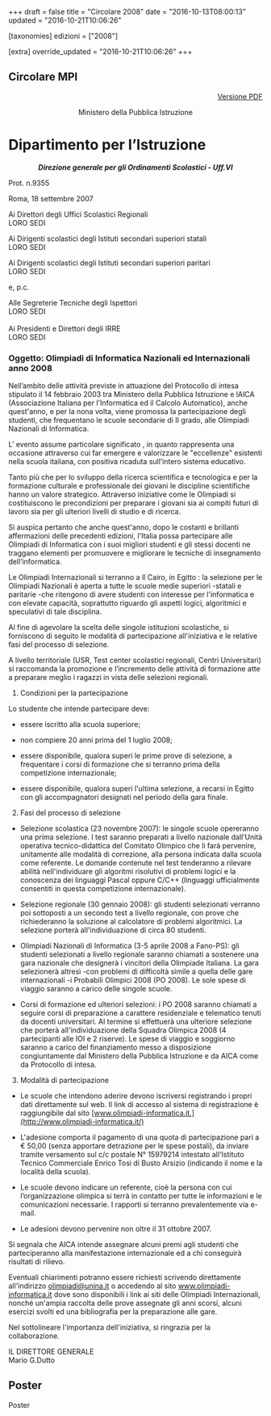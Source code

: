+++
draft = false
title = "Circolare 2008"
date = "2016-10-13T08:00:13"
updated = "2016-10-21T10:06:26"

[taxonomies]
edizioni = ["2008"]

[extra]
override_updated = "2016-10-21T10:06:26"
+++
## Circolare MPI

<div style="text-align: right;">

[Versione PDF](oii/vecchie_edizioni/2008/Olimpiadi%20di%20informatica%202007-2008.pdf)

</div>

<div style="text-align: center;">

Ministero della Pubblica Istruzione<br/>

</div>

# Dipartimento per l’Istruzione

<div style="text-align: center;">

**_Direzione generale per gli Ordinamenti Scolastici - Uff.VI_**

</div>

Prot. n.9355

Roma, 18 settembre 2007

Ai Direttori degli Uffici Scolastici Regionali<br/>LORO SEDI

Ai Dirigenti scolastici degli Istituti secondari superiori statali<br/>LORO SEDI

Ai Dirigenti scolastici degli Istituti secondari superiori paritari<br/>LORO SEDI

e, p.c.

Alle Segreterie Tecniche degli Ispettori<br/>LORO SEDI<br/><br/>Ai Presidenti e Direttori degli IRRE<br/>LORO SEDI

### Oggetto: Olimpiadi di Informatica Nazionali ed Internazionali anno 2008

Nell’ambito delle attività previste in attuazione del Protocollo di intesa stipulato il 14 febbraio 2003 tra Ministero della Pubblica Istruzione e lAICA (Associazione Italiana per l'Informatica ed il Calcolo Automatico), anche quest'anno, e per la nona volta, viene promossa la partecipazione degli studenti, che frequentano le scuole secondarie di II grado, alle Olimpiadi Nazionali di Informatica.

L’ evento assume particolare significato , in quanto rappresenta una occasione attraverso cui far emergere e valorizzare le "eccellenze" esistenti nella scuola italiana, con positiva ricaduta sull’intero sistema educativo.

Tanto più che per lo sviluppo della ricerca scientifica e tecnologica e per la formazione culturale e professionale dei giovani le discipline scientifiche hanno un valore strategico. Attraverso iniziative come le Olimpiadi si costituiscono le precondizioni per preparare i giovani sia ai compiti futuri di lavoro sia per gli ulteriori livelli di studio e di ricerca.

Si auspica pertanto che anche quest'anno, dopo le costanti e brillanti affermazioni delle precedenti edizioni, l'Italia possa partecipare alle Olimpiadi di Informatica con i suoi migliori studenti e gli stessi docenti ne traggano elementi per promuovere e migliorare le tecniche di insegnamento dell’informatica.

Le Olimpiadi Internazionali si terranno a Il Cairo, in Egitto : la selezione per le Olimpiadi Nazionali è aperta a tutte le scuole medie superiori -statali e paritarie -che ritengono di avere studenti con interesse per l'informatica e con elevate capacità, soprattutto riguardo gli aspetti logici, algoritmici e speculativi di tale disciplina.

Al fine di agevolare la scelta delle singole istituzioni scolastiche, si forniscono di seguito le modalità di partecipazione all'iniziativa e le relative fasi del processo di selezione.

A livello territoriale (USR, Test center scolastici regionali, Centri Universitari) si raccomanda la promozione e l’incremento delle attività di formazione atte a preparare meglio i ragazzi in vista delle selezioni regionali.

1. Condizioni per la partecipazione

Lo studente che intende partecipare deve:

- essere iscritto alla scuola superiore;

- non compiere 20 anni prima del 1 luglio 2008;

- essere disponibile, qualora superi le prime prove di selezione, a frequentare i corsi di formazione che si terranno prima della competizione internazionale;

- essere disponibile, qualora superi l'ultima selezione, a recarsi in Egitto con gli accompagnatori designati nel periodo della gara finale.

2. Fasi del processo di selezione

- Selezione scolastica (23 novembre 2007): le singole scuole opereranno una prima selezione. I test saranno preparati a livello nazionale dall’Unità operativa tecnico-didattica del Comitato Olimpico che li farà pervenire, unitamente alle modalità di correzione, alla persona indicata dalla scuola come referente. Le domande contenute nel test tenderanno a rilevare abilità nell'individuare gli algoritmi risolutivi di problemi logici e la conoscenza dei linguaggi Pascal oppure C/C++ (linguaggi ufficialmente consentiti in questa competizione internazionale).

- Selezione regionale (30 gennaio 2008): gli studenti selezionati verranno poi sottoposti a un secondo test a livello regionale, con prove che richiederanno la soluzione al calcolatore di problemi algoritmici. La selezione porterà all'individuazione di circa 80 studenti.

- Olimpiadi Nazionali di Informatica (3-5 aprile 2008 a Fano-PS): gli studenti selezionati a livello regionale saranno chiamati a sostenere una gara nazionale che designerà i vincitori della Olimpiade Italiana. La gara selezionerà altresì -con problemi di difficoltà simile a quella delle gare internazionali -i Probabili Olimpici 2008 (PO 2008). Le sole spese di viaggio saranno a carico delle singole scuole.

- Corsi di formazione ed ulteriori selezioni: i PO 2008 saranno chiamati a seguire corsi di preparazione a carattere residenziale e telematico tenuti da docenti universitari. Al termine si effettuerà una ulteriore selezione che porterà all'individuazione della Squadra Olimpica 2008 (4 partecipanti alle IOI e 2 riserve). Le spese di viaggio e soggiorno saranno a carico del finanziamento messo a disposizione congiuntamente dal Ministero della Pubblica Istruzione e da AICA come da Protocollo di intesa.

3. Modalità di partecipazione <br/>

- Le scuole che intendono aderire devono iscriversi registrando i propri dati direttamente sul web. Il link di accesso al sistema di registrazione è raggiungibile dal sito [www.olimpiadi-informatica.it.](http://www.olimpiadi-informatica.it/)
- L'adesione comporta il pagamento di una quota di partecipazione pari a € 50,00 (senza apportare detrazione per le spese postali), da inviare tramite versamento sul c/c postale N° 15979214 intestato all'Istituto Tecnico Commerciale Enrico Tosi di Busto Arsizio (indicando il nome e la località della scuola).

- Le scuole devono indicare un referente, cioè la persona con cui l’organizzazione olimpica si terrà in contatto per tutte le informazioni e le comunicazioni necessarie. I rapporti si terranno prevalentemente via e-mail.

- Le adesioni devono pervenire non oltre il 31 ottobre 2007.

Si segnala che AICA intende assegnare alcuni premi agli studenti che parteciperanno alla manifestazione internazionale ed a chi conseguirà risultati di rilievo.

Eventuali chiarimenti potranno essere richiesti scrivendo direttamente all'indirizzo olimpiadi@unina.it o accedendo al sito www.olimpiadi-informatica.it dove sono disponibili i link ai siti delle Olimpiadi Internazionali, nonché un'ampia raccolta delle prove assegnate gli anni scorsi, alcuni esercizi svolti ed una bibliografia per la preparazione alle gare.

Nel sottolineare l'importanza dell'iniziativa, si ringrazia per la collaborazione.

IL DIRETTORE GENERALE<br/>Mario G.Dutto

## Poster

Poster
